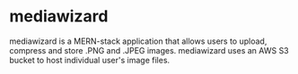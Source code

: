 # mediawizard
mediawizard is a MERN-stack application that allows users to upload, compress and store .PNG and .JPEG images. mediawizard uses an AWS S3 bucket to host individual user's image files.

